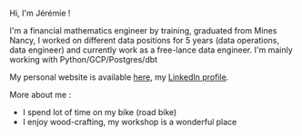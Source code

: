Hi, I'm Jérémie !

I'm a financial mathematics engineer by training, graduated from Mines Nancy, I worked on different data positions for 5 years (data operations, data engineer) and currently work as a free-lance data engineer. I'm mainly working with Python/GCP/Postgres/dbt

My personal website is available [here](https://jeremie-letonnelier.vercel.app/), my [LinkedIn profile](https://www.linkedin.com/in/jeremie-letonnelier/).

More about me : 
* I spend lot of time on my bike (road bike)
* I enjoy wood-crafting, my workshop is a wonderful place
